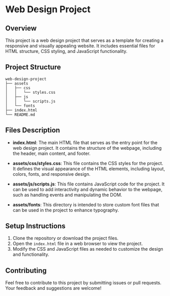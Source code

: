 # Web Design Project

## Overview
This project is a web design project that serves as a template for creating a responsive and visually appealing website. It includes essential files for HTML structure, CSS styling, and JavaScript functionality.

## Project Structure
```
web-design-project
├── assets
│   ├── css
│   │   └── styles.css
│   ├── js
│   │   └── scripts.js
│   └── fonts
├── index.html
└── README.md
```

## Files Description
- **index.html**: The main HTML file that serves as the entry point for the web design project. It contains the structure of the webpage, including the header, main content, and footer.
  
- **assets/css/styles.css**: This file contains the CSS styles for the project. It defines the visual appearance of the HTML elements, including layout, colors, fonts, and responsive design.
  
- **assets/js/scripts.js**: This file contains JavaScript code for the project. It can be used to add interactivity and dynamic behavior to the webpage, such as handling events and manipulating the DOM.
  
- **assets/fonts**: This directory is intended to store custom font files that can be used in the project to enhance typography.

## Setup Instructions
1. Clone the repository or download the project files.
2. Open the `index.html` file in a web browser to view the project.
3. Modify the CSS and JavaScript files as needed to customize the design and functionality.

## Contributing
Feel free to contribute to this project by submitting issues or pull requests. Your feedback and suggestions are welcome!